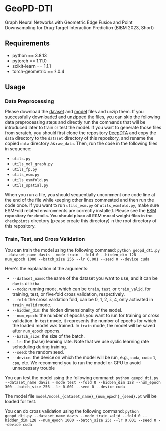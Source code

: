 # GeoPD-DTI
Graph Neural Networks with Geometric Edge Fusion and Point Downsampling for Drug-Target Interaction Prediction (BIBM 2023, Short)

## Requirements
* python == 3.8.13
* pytorch == 1.11.0
* scikit-learn == 1.1.1
* torch-geometric == 2.0.4

## Usage

### Data Preprocessing
Please download the [dataset](https://drive.google.com/file/d/1IR-T8ehx0Uy7izxnOS8EM71OocL-mC3Z/view?usp=drive_link) and [model](https://drive.google.com/file/d/1Y7bAdPmkY_a61ixDoBTRxWgVmY9tFNIy/view?usp=drive_link) files and unzip them. If you successfully downloaded and unzipped the files, you can skip the following data preprocessing steps and directly run the commands that will be introduced later to train or test the model. If you want to generate those files from scratch, you should first clone the repository [DeepDTA](https://github.com/hkmztrk/DeepDTA/tree/master) and copy the `data` directory to the `dataset` directory of this repository, and rename the copied `data` directory as `raw_data`. Then, run the code in the following files in sequence:

* `utils.py`
* `utils_mol_graph.py`
* `utils_fp.py`
* `utils_esm.py`
* `utils_esmfold.py`
* `utils_spatial.py`

When you run a file, you should sequentially uncomment one code line at the end of the file while keeping other lines commented and then run the code once. If you want to run `utils_esm.py` or `utils_esmfold.py`, make sure ESMFold related environments are correctly installed. Please see the [ESM](https://github.com/facebookresearch/esm) repository for details. You should place all ESM model weight files in the `checkpoints` directory (please create this directory) in the root directory of this repository.

### Train, Test, and Cross Validation
You can train the model using the following command:
`python geopd_dti.py --dataset_name davis --mode train --fold 0 --hidden_dim 128 --num_epoch 1000 --batch_size 256 --lr 0.001 --seed 0 --device cuda`

Here's the explanation of the arguments:
* `--dataset_name`: the name of the dataset you want to use, and it can be `davis` or `kiba`.
* `--mode`: running mode, which can be `train`, `test`, or `train_valid`, for training, test, or five-fold cross validation, respectively.
* `--fold`: the cross validation fold, can be 0, 1, 2, 3, 4, only activated in `train_valid` mode.
* `--hidden_dim`: the hidden dimensionality of the model.
* `--num_epoch`: the number of epochs you want to run for training or cross validation. In `test` mode, it represents the number of epochs for which the loaded model was trained. In `train` mode, the model will be saved after `num_epoch` epochs.
* `--batch_size`: the size of the batch.
* `--lr`: the (base) learning rate. Note that we use cyclic learning rate scheduling during training.
* `--seed`: the random seed.
* `--device`: the device on which the model will be run, e.g., `cuda`, `cuda:1`, `cpu`, etc. We recommend you to run the model on GPU to avoid unnecessary trouble.

You can test the model using the following command:
`python geopd_dti.py --dataset_name davis --mode test --fold 0 --hidden_dim 128 --num_epoch 300 --batch_size 256 --lr 0.001 --seed 0 --device cuda`

The model file `model/model_{dataset_name}_{num_epoch}_{seed}.pt` will be loaded for test.

You can do cross validation using the following command:
`python geopd_dti.py --dataset_name davis --mode train_valid --fold 0 --hidden_dim 128 --num_epoch 1000 --batch_size 256 --lr 0.001 --seed 0 --device cuda`

